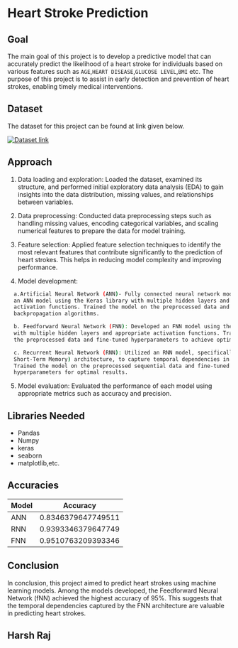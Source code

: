 # Heart Stroke Prediction




## Goal


The main goal of this project is to develop a predictive model that can accurately predict the likelihood of a heart stroke for individuals based on various features such as `AGE`,`HEART DISEASE`,`GLUCOSE LEVEL`,`BMI` etc. The purpose of this project is to assist in early detection and prevention of heart strokes, enabling timely medical interventions.


## Dataset

The dataset for this project can be found at link given below. 

[![Dataset link](https://img.shields.io/badge/Dataset-Link-green.svg)](https://www.kaggle.com/fedesoriano/stroke-prediction-dataset)



## Approach

1. Data loading and exploration: Loaded the dataset, examined its structure, and performed initial exploratory data analysis (EDA) to gain insights into the data distribution, missing values, and relationships between variables.

2. Data preprocessing: Conducted data preprocessing steps such as handling missing values, encoding categorical variables, and scaling numerical features to prepare the data for model training.

3. Feature selection: Applied feature selection techniques to identify the most relevant features that contribute significantly to the prediction of heart strokes. This helps in reducing model complexity and improving performance.

4. Model development:

```bash
  a.Artificial Neural Network (ANN)- Fully connected neural network model: Constructed 
  an ANN model using the Keras library with multiple hidden layers and appropriate 
  activation functions. Trained the model on the preprocessed data and optimized it using 
  backpropagation algorithms.
```
    
```bash
  b. Feedforward Neural Network (FNN): Developed an FNN model using the Keras library 
  with multiple hidden layers and appropriate activation functions. Trained the model using  
  the preprocessed data and fine-tuned hyperparameters to achieve optimal performance.
```
```bash
  c. Recurrent Neural Network (RNN): Utilized an RNN model, specifically the LSTM (Long 
  Short-Term Memory) architecture, to capture temporal dependencies in sequential data.
  Trained the model on the preprocessed sequential data and fine-tuned the 
  hyperparameters for optimal results.
```
5. Model evaluation: Evaluated the performance of each model using appropriate metrics such as accuracy and precision. 
       
## Libraries Needed

- Pandas
- Numpy
- keras
- seaborn
- matplotlib,etc.

## Accuracies

| Model            | Accuracy                                                               |
| ----------------- | ------------------------------------------------------------------ |
| ANN | 0.8346379647749511 |
| RNN | 0.9393346379647749 |
| FNN| 0.9510763209393346 |



## Conclusion
 In conclusion, this project aimed to predict heart strokes using machine learning models. Among the models developed, the Feedforward Neural Network (fNN) achieved the highest accuracy of 95%. This suggests that the temporal dependencies captured by the FNN architecture are valuable in predicting heart strokes. 

## Harsh Raj
